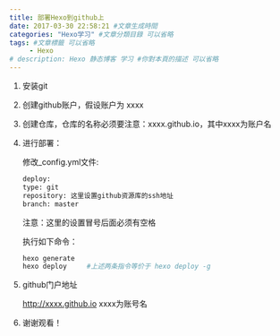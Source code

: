 ```yaml
---
title: 部署Hexo到github上
date: 2017-03-30 22:58:21 #文章生成時間
categories: "Hexo学习" #文章分類目錄 可以省略
tags: #文章標籤 可以省略
     - Hexo
# description: Hexo 静态博客 学习 #你對本頁的描述 可以省略
---
```


1. 安装git

2. 创建github账户，假设账户为 xxxx

3. 创建仓库，仓库的名称必须要注意：xxxx.github.io，其中xxxx为账户名

<!-- more -->

4. 进行部署：

    修改_config.yml文件:

    ``` bash
    deploy:
    type: git
    repository: 这里设置github资源库的ssh地址
    branch: master
    ```

    注意：这里的设置冒号后面必须有空格

    执行如下命令：

    ``` bash
    hexo generate
    hexo deploy     #上述两条指令等价于 hexo deploy -g
    ```

5. github门户地址

     http://xxxx.github.io    xxxx为账号名

6. 谢谢观看！
